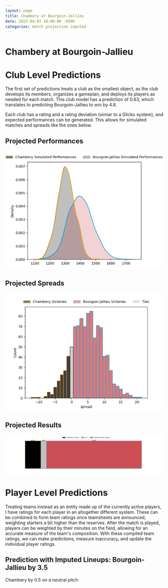 ```yaml
---  
layout: page  
title: Chambery at Bourgoin-Jallieu  
date: 2023-04-01 18:00:00 -0500  
categories: match projection imputed  
---
```

# Chambery at Bourgoin-Jallieu

# Club Level Predictions


The first set of predictions treats a club as the smallest object, as the club develops its members, organizes a gameplan, and deploys its players as needed for each match. This club model has a prediction of 0.63, which translates to predicting Bourgoin-Jallieu to win by 4.8.

Each club has a rating and a rating deviation (simiar to a Glicko system), and expected performances can be generated. This allows for simulated matches and spreads like the ones below.
## Projected Performances


![Projected Performances](plots/performances_2023-04-01-Bourgoin-Jallieu-Chambery.png)
## Projected Spreads


![Projected Spreads](plots/spreads_2023-04-01-Bourgoin-Jallieu-Chambery.png)
## Projected Results


![Projected Results](plots/resultbar_2023-04-01-Bourgoin-Jallieu-Chambery.png)
# Player Level Predictions


Treating teams instead as an entity made up of the currently active players, I have ratings for each player in an altogether different system. These can be combined to form team ratings once teamsheets are announced, weighting starters a bit higher than the reserves. After the match is played, players can be weighted by their minutes on the field, allowing for an accurate measure of the team's composition. With these compiled team ratings, we can make predictions, measure inaccuracy, and update the individual player ratings.
## Prediction with Imputed Lineups: Bourgoin-Jallieu by 3.5


Chambery by 0.5 on a neutral pitch

